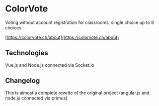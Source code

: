 # ColorVote

Voting without account registration for classrooms, single choice up to 8 choices.

[https://colorvote.ch/about](https://colorvote.ch/about)

## Technologies
Vue.js and Node.js connected via Socket.io

## Changelog

This is almost a complete rewrite of the original project (angular.js and node.js connected via primus).
